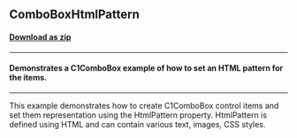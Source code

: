 ## ComboBoxHtmlPattern
#### [Download as zip](https://grapecity.github.io/DownGit/#/home?url=https://github.com/GrapeCity/ComponentOne-WinForms-Samples/tree/master/NetFramework\Input\CS\ComboBoxHtmlPattern)
____
#### Demonstrates a C1ComboBox example of how to set an HTML pattern for the items.
____
This example demonstrates how to create C1ComboBox control items and set them representation using the HtmlPattern property.
HtmlPattern is defined using HTML and can contain various text, images, CSS styles.
